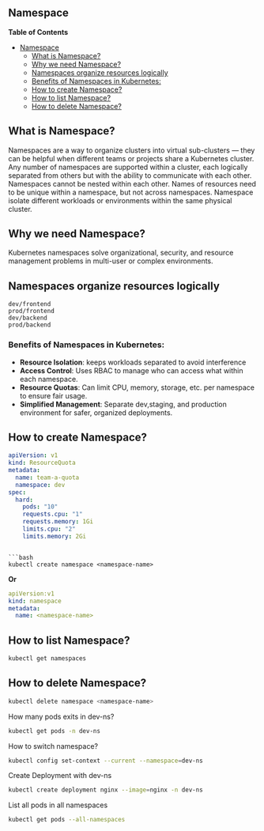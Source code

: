 <h2>Namespace</h2>

**Table of Contents**

- [Namespace](#namespace)
  - [What is Namespace?](#what-is-namespace)
  - [Why we need Namespace?](#why-we-need-namespace)
  - [Namespaces organize resources logically](#namespaces-organize-resources-logically)
  - [Benefits of Namespaces in Kubernetes:](#benefits-of-namespaces-in-kubernetes)
  - [How to create Namespace?](#how-to-create-namespace)
  - [How to list Namespace?](#how-to-list-namespace)
  - [How to delete Namespace?](#how-to-delete-namespace)

## What is Namespace?

Namespaces are a way to organize clusters into virtual sub-clusters — they can be helpful when different teams or projects share a Kubernetes cluster. Any number of namespaces are supported within a cluster, each logically separated from others but with the ability to communicate with each other. Namespaces cannot be nested within each other.
Names of resources need to be unique within a namespace, but not across namespaces. Namespace isolate different workloads or environments within the same physical cluster.

## Why we need Namespace?

Kubernetes namespaces solve organizational, security, and resource management problems in multi-user or complex environments.

## Namespaces organize resources logically
```
dev/frontend
prod/frontend
dev/backend
prod/backend
```
### Benefits of Namespaces in Kubernetes:
- **Resource Isolation**: keeps workloads separated to avoid interference
- **Access Control**: Uses RBAC to manage who can access what within each namespace.
- **Resource Quotas**: Can limit CPU, memory, storage, etc. per namespace to ensure fair usage.
- **Simplified Management**: Separate  dev,staging, and production environment for safer, organized deployments.

## How to create Namespace?
```yaml
apiVersion: v1
kind: ResourceQuota
metadata:
  name: team-a-quota
  namespace: dev
spec:
  hard:
    pods: "10"
    requests.cpu: "1"
    requests.memory: 1Gi
    limits.cpu: "2"
    limits.memory: 2Gi
```

```

```bash
kubectl create namespace <namespace-name>
```
**Or**
```yaml
apiVersion:v1
kind: namespace
metadata:
  name: <namespace-name>
```

## How to list Namespace?

```bash
kubectl get namespaces
```

## How to delete Namespace?

```bash
kubectl delete namespace <namespace-name>
```
How many pods exits in dev-ns?
```bash
kubectl get pods -n dev-ns
```
How to switch namespace?
```bash
kubectl config set-context --current --namespace=dev-ns
```
Create Deployment with dev-ns
```bash
kubectl create deployment nginx --image=nginx -n dev-ns
```
List all pods in all namespaces
```bash
kubectl get pods --all-namespaces
```